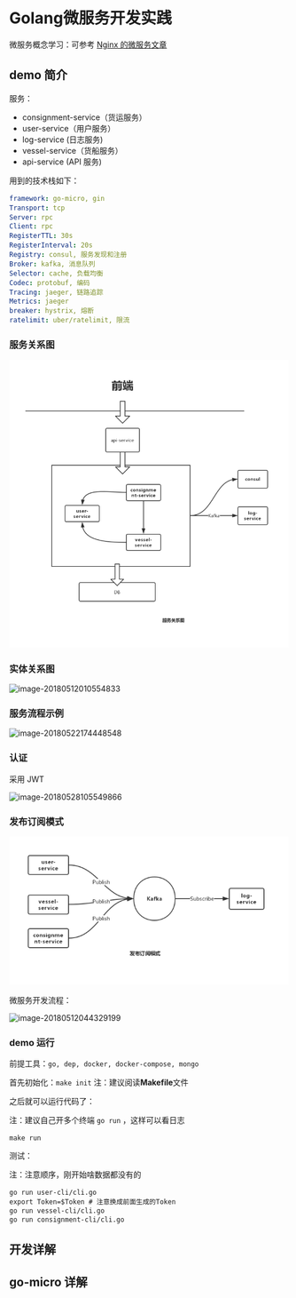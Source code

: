 # Golang微服务开发实践

微服务概念学习：可参考 [Nginx 的微服务文章](https://www.nginx.com/blog/introduction-to-microservices/)

## demo 简介

服务：

- consignment-service（货运服务）
- user-service（用户服务）
- log-service (日志服务)
- vessel-service（货船服务）
- api-service (API 服务)

用到的技术栈如下：

```yaml
framework: go-micro, gin
Transport: tcp
Server: rpc
Client: rpc
RegisterTTL: 30s
RegisterInterval: 20s
Registry: consul, 服务发现和注册
Broker: kafka, 消息队列
Selector: cache, 负载均衡
Codec: protobuf, 编码
Tracing: jaeger, 链路追踪
Metrics: jaeger
breaker: hystrix, 熔断
ratelimit: uber/ratelimit, 限流
```

### 服务关系图

![project](dist/project.png)

### 实体关系图

![image-20180512010554833](https://images.yinzige.com/2018-05-11-170555.png)

### 服务流程示例

![image-20180522174448548](https://images.yinzige.com/2018-05-22-094448.png)

### 认证

采用 JWT

![image-20180528105549866](https://images.yinzige.com/2018-05-28-025550.png)

### 发布订阅模式

![未命名文件](dist/kafka.png)

微服务开发流程：

![image-20180512044329199](https://images.yinzige.com/2018-05-11-204329.png)



### demo 运行

前提工具：`go, dep, docker, docker-compose, mongo`

首先初始化：`make init`  注：建议阅读**Makefile**文件

之后就可以运行代码了：

注：建议自己开多个终端 `go run` ，这样可以看日志

```
make run
```

测试：

注：注意顺序，刚开始啥数据都没有的

```
go run user-cli/cli.go
export Token=$Token # 注意换成前面生成的Token
go run vessel-cli/cli.go
go run consignment-cli/cli.go
```

## 开发详解



## go-micro 详解



